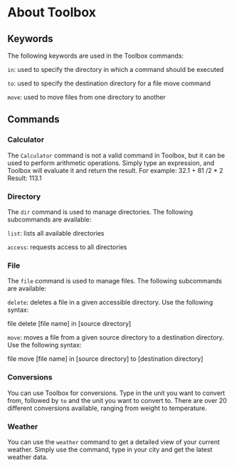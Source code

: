 # About Toolbox

## Keywords
The following keywords are used in the Toolbox commands:

```in```: used to specify the directory in which a command should be executed

```to```: used to specify the destination directory for a file move command

```move```: used to move files from one directory to another

## Commands
### Calculator
The ```Calculator``` command is not a valid command in Toolbox, but it can be used to perform arithmetic operations. Simply type an expression, and Toolbox will evaluate it and return the result. 
For example:
32.1 + 81 /2 * 2
Result: 113.1

### Directory
The ```dir``` command is used to manage directories. The following subcommands are available:

```list```: lists all available directories

```access```: requests access to all directories

### File
The ```file``` command is used to manage files. The following subcommands are available:

```delete```: deletes a file in a given accessible directory. Use the following syntax: 

file delete [file name] in [source directory]

```move```: moves a file from a given source directory to a destination directory. Use the following syntax:

file move [file name] in [source directory] to [destination directory]

### Conversions
You can use Toolbox for conversions. Type in the unit you want to convert from, followed by ```to``` and the unit you want to convert to. There are over 20 different conversions available, ranging from weight to temperature.

### Weather
You can use the ```weather``` command to get a detailed view of your current weather. Simply use the command, type in your city and get the latest weather data.

